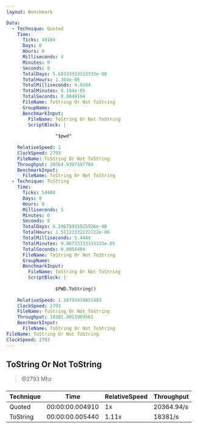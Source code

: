 ```yaml
---
layout: Benchmark

Data: 
  - Technique: Quoted
    Time: 
      Ticks: 49104
      Days: 0
      Hours: 0
      Milliseconds: 4
      Minutes: 0
      Seconds: 0
      TotalDays: 5.68333333333333e-08
      TotalHours: 1.364e-06
      TotalMilliseconds: 4.9104
      TotalMinutes: 8.184e-05
      TotalSeconds: 0.0049104
      FileName: ToString Or Not ToString
      GroupName: 
      BenchmarkInput: 
        FileName: ToString Or Not ToString
        ScriptBlock: |
          
                  "$pwd"
              
    RelativeSpeed: 1
    ClockSpeed: 2793
    FileName: ToString Or Not ToString
    Throughput: 20364.9397197784
    BenchmarkInput: 
      FileName: ToString Or Not ToString
  - Technique: ToString
    Time: 
      Ticks: 54404
      Days: 0
      Hours: 0
      Milliseconds: 5
      Minutes: 0
      Seconds: 0
      TotalDays: 6.29675925925926e-08
      TotalHours: 1.51122222222222e-06
      TotalMilliseconds: 5.4404
      TotalMinutes: 9.06733333333333e-05
      TotalSeconds: 0.0054404
      FileName: ToString Or Not ToString
      GroupName: 
      BenchmarkInput: 
        FileName: ToString Or Not ToString
        ScriptBlock: |
          
                  $PWD.ToString()
              
    RelativeSpeed: 1.10793418051483
    ClockSpeed: 2793
    FileName: ToString Or Not ToString
    Throughput: 18381.0013969561
    BenchmarkInput: 
      FileName: ToString Or Not ToString
FileName: ToString Or Not ToString
ClockSpeed: 2793
---
```

ToString Or Not ToString
------------------------
> @2793 Mhz


### 


|Technique|Time           |RelativeSpeed|Throughput|
|---------|---------------|-------------|----------|
|Quoted   |00:00:00.004910|1x           |20364.94/s|
|ToString |00:00:00.005440|1.11x        |18381/s   |

